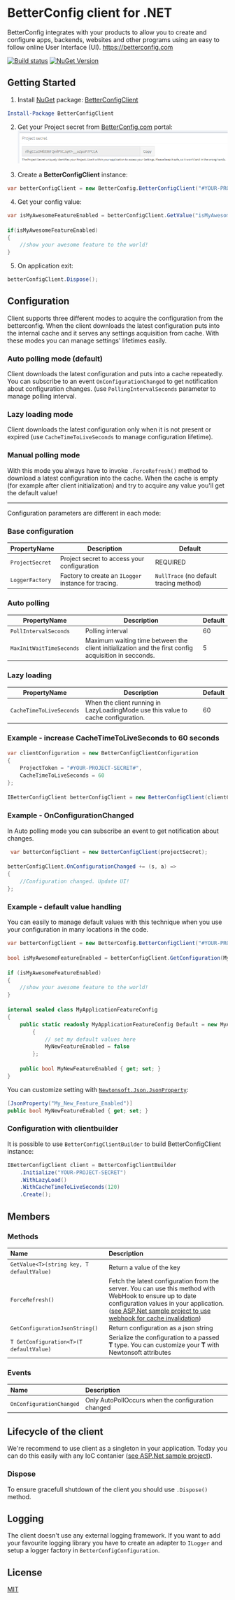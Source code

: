 # BetterConfig client for .NET
BetterConfig integrates with your products to allow you to create and configure apps, backends, websites and other programs using an easy to follow online User Interface (UI).
https://betterconfig.com  

[![Build status](https://ci.appveyor.com/api/projects/status/lbvu9ttawoioaprg?svg=true)](https://ci.appveyor.com/project/BetterConfig/betterconfigclient-dotnet) [![NuGet Version](https://buildstats.info/nuget/BetterConfigClient)](https://www.nuget.org/packages/BetterConfigClient/)
## Getting Started

 1. Install [NuGet](http://docs.nuget.org/docs/start-here/using-the-package-manager-console) package: [BetterConfigClient](https://www.nuget.org/packages/BetterConfigClient)
 ```PowerShell
 Install-Package BetterConfigClient
 ```
 2. Get your Project secret from [BetterConfig.com](https://betterconfig.com) portal:
![ProjectSecret](https://raw.githubusercontent.com/BetterConfig/BetterConfigClient-dotnet/master/media/readme01.png  "ProjectSecret")

 3. Create a **BetterConfigClient** instance:
```c#
var betterConfigClient = new BetterConfig.BetterConfigClient("#YOUR-PROJECT-SECRET#");
```
 4. Get your config value:
```c#
var isMyAwesomeFeatureEnabled = betterConfigClient.GetValue("isMyAwesomeFeatureEnabled", false);

if(isMyAwesomeFeatureEnabled)
{
    //show your awesome feature to the world!
}
```
5. On application exit:
``` c#
betterConfigClient.Dispose();
```

## Configuration
Client supports three different modes to acquire the configuration from the betterconfig. When the client downloads the latest configuration puts into the internal cache and it serves any settings acquisition from cache. With these modes you can manage settings' lifetimes easily.

### Auto polling mode (default)
Client downloads the latest configuration and puts into a cache repeatedly. You can subscribe to an event ```OnConfigurationChanged``` to get notification about configuration changes. (use ```PollingIntervalSeconds``` parameter to manage polling interval.

### Lazy loading mode
Client downloads the latest configuration only when it is not present or expired (use ```CacheTimeToLiveSeconds``` to manage configuration lifetime).

### Manual polling mode
With this mode you always have to invoke ```.ForceRefresh()``` method to download a latest configuration into the cache. When the cache is empty (for example after client initialization) and try to acquire any value you'll get the default value!

---

Configuration parameters are different in each mode:
### Base configuration
| PropertyName        | Description           | Default  |
| --- | --- | --- |
| ```ProjectSecret```      | Project secret to access your configuration  | REQUIRED |
| ```LoggerFactory``` | Factory to create an `ILogger` instance for tracing.        | `NullTrace` (no default tracing method) | 
### Auto polling
| PropertyName        | Description           | Default  |
| --- | --- | --- |
| ```PollIntervalSeconds ```      | Polling interval|   60 | 
| ```MaxInitWaitTimeSeconds```      | Maximum waiting time between the client initialization and the first config acquisition in secconds.|   5 |
### Lazy loading
| PropertyName        | Description           | Default  |
| --- | --- | --- | 
| ```CacheTimeToLiveSeconds```      | When the client running in LazyLoadingMode use this value to cache configuration.|   60 |

### Example - increase CacheTimeToLiveSeconds to 60 seconds
``` c#
var clientConfiguration = new BetterConfigClientConfiguration
{
	ProjectToken = "#YOUR-PROJECT-SECRET#",
	CacheTimeToLiveSeconds = 60
};

IBetterConfigClient betterConfigClient = new BetterConfigClient(clientConfiguration);
```
### Example - OnConfigurationChanged 
In Auto polling mode you can subscribe an event to get notification about changes.
``` c#
 var betterConfigClient = new BetterConfigClient(projectSecret);

betterConfigClient.OnConfigurationChanged += (s, a) =>
{
	//Configuration changed. Update UI!
};
```
### Example - default value handling
You can easily to manage default values with this technique when you use your configuration in many locations in the code.
``` c#
var betterConfigClient = new BetterConfig.BetterConfigClient("#YOUR-PROJECT-SECRET#");

bool isMyAwesomeFeatureEnabled = betterConfigClient.GetConfiguration(MyApplicationFeatureConfig.Default).MyNewFeatureEnabled;

if (isMyAwesomeFeatureEnabled)
{
	//show your awesome feature to the world!
}

internal sealed class MyApplicationFeatureConfig
{
	public static readonly MyApplicationFeatureConfig Default = new MyApplicationFeatureConfig
		{
			// set my default values here
			MyNewFeatureEnabled = false
		};

	public bool MyNewFeatureEnabled { get; set; }
}
```
You can customize setting with [```Newtonsoft.Json.JsonProperty```](https://www.newtonsoft.com/json/help/html/JsonPropertyName.htm):
``` c#
[JsonProperty("My_New_Feature_Enabled")]
public bool MyNewFeatureEnabled { get; set; }
```
### Configuration with clientbuilder
It is possible to use ```BetterConfigClientBuilder``` to build BetterConfigClient instance:

``` c#
IBetterConfigClient client = BetterConfigClientBuilder
	.Initialize("YOUR-PROJECT-SECRET")
    .WithLazyLoad()
    .WithCacheTimeToLiveSeconds(120)
    .Create();
```

## Members
### Methods
| Name        | Description           |
| :------- | :--- |
| ``` GetValue<T>(string key, T defaultValue) ``` | Return a value of the key |
| ``` ForceRefresh() ``` | Fetch the latest configuration from the server. You can use this method with WebHook to ensure up to date configuration values in your application. ([see ASP.Net sample project to use webhook for cache invalidation](https://github.com/BetterConfig/BetterConfigClient-dotnet/blob/master/samples/ASP.NETCore/WebApplication/Controllers/BackdoorController.cs)) |
| ``` GetConfigurationJsonString() ``` | Return configuration as a json string |
| ``` T GetConfiguration<T>(T defaultValue) ``` | Serialize the configuration to a passed **T** type. You can customize your **T** with Newtonsoft attributes |
### Events
| Name        | Description           |
| :------- | :--- |
| ``` OnConfigurationChanged ``` | Only AutoPollOccurs when the configuration changed |


## Lifecycle of the client
We're recommend to use client as a singleton in your application. Today you can do this easily with any IoC contanier ([see ASP.Net sample project](https://github.com/BetterConfig/BetterConfigClient-dotnet/blob/master/samples/ASP.NETCore/WebApplication/Startup.cs#L24)).
### Dispose
To ensure gracefull shutdown of the client you should use ```.Dispose()``` method.
 
## Logging
The client doesn't use any external logging framework. If you want to add your favourite logging library you have to create an adapter to ```ILogger``` and setup a logger factory in ```BetterConfigConfiguration```.

## License
[MIT](https://raw.githubusercontent.com/BetterConfig/BetterConfigClient-dotnet/master/LICENSE)
